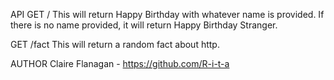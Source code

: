 API
GET /
This will return Happy Birthday with whatever name is provided.  If there is no name provided, it will return Happy Birthday Stranger. 

GET /fact
This will return a random fact about http.

AUTHOR
Claire Flanagan - https://github.com/R-i-t-a